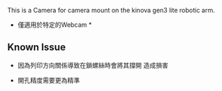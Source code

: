 This is a Camera for camera mount on the kinova gen3 lite robotic arm.

* 僅適用於特定的Webcam *

## Known Issue

* 因為列印方向關係導致在鎖螺絲時會將其撐開 造成損害

* 開孔精度需要更為精準

